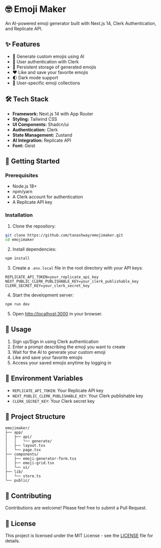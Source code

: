 # 🤓 Emoji Maker

An AI-powered emoji generator built with Next.js 14, Clerk Authentication, and Replicate API.

## ✨ Features

- 🎨 Generate custom emojis using AI
- 🔐 User authentication with Clerk
- 💾 Persistent storage of generated emojis
- ❤️ Like and save your favorite emojis
- 🌓 Dark mode support
- 🎯 User-specific emoji collections

## 🛠️ Tech Stack

- **Framework:** Next.js 14 with App Router
- **Styling:** Tailwind CSS
- **UI Components:** Shadcn/ui
- **Authentication:** Clerk
- **State Management:** Zustand
- **AI Integration:** Replicate API
- **Font:** Geist

## 🚀 Getting Started

### Prerequisites

- Node.js 18+ 
- npm/yarn
- A Clerk account for authentication
- A Replicate API key

### Installation

1. Clone the repository:
```bash
git clone https://github.com/tanashway/emojimaker.git
cd emojimaker
```

2. Install dependencies:
```bash
npm install
```

3. Create a `.env.local` file in the root directory with your API keys:
```env
REPLICATE_API_TOKEN=your_replicate_api_key
NEXT_PUBLIC_CLERK_PUBLISHABLE_KEY=your_clerk_publishable_key
CLERK_SECRET_KEY=your_clerk_secret_key
```

4. Start the development server:
```bash
npm run dev
```

5. Open [http://localhost:3000](http://localhost:3000) in your browser.

## 🎯 Usage

1. Sign up/Sign in using Clerk authentication
2. Enter a prompt describing the emoji you want to create
3. Wait for the AI to generate your custom emoji
4. Like and save your favorite emojis
5. Access your saved emojis anytime by logging in

## 📝 Environment Variables

- `REPLICATE_API_TOKEN`: Your Replicate API key
- `NEXT_PUBLIC_CLERK_PUBLISHABLE_KEY`: Your Clerk publishable key
- `CLERK_SECRET_KEY`: Your Clerk secret key

## 📁 Project Structure

```
emojimaker/
├── app/
│   ├── api/
│   │   └── generate/
│   ├── layout.tsx
│   └── page.tsx
├── components/
│   ├── emoji-generator-form.tsx
│   ├── emoji-grid.tsx
│   └── ui/
├── lib/
│   └── store.ts
└── public/
```

## 🤝 Contributing

Contributions are welcome! Please feel free to submit a Pull Request.

## 📄 License

This project is licensed under the MIT License - see the [LICENSE](LICENSE) file for details.
